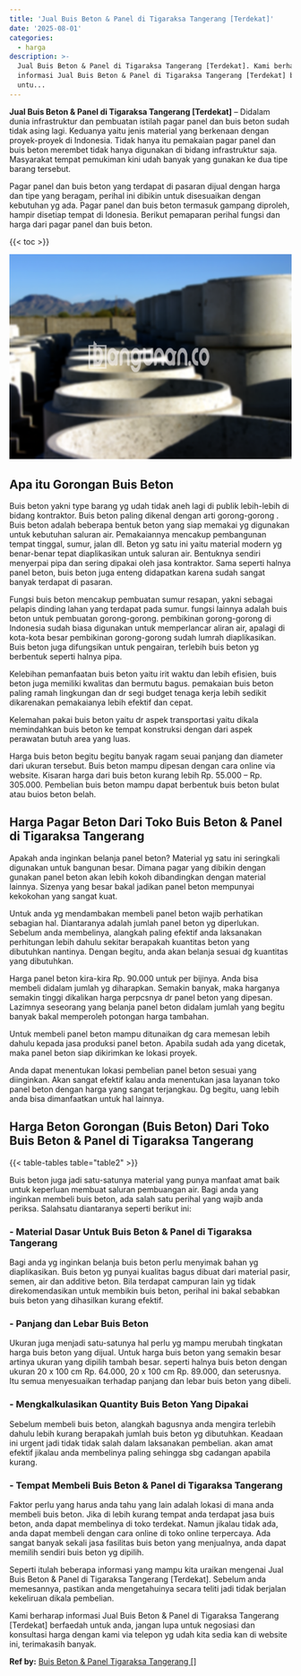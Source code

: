 ```yaml
---
title: 'Jual Buis Beton & Panel di Tigaraksa Tangerang [Terdekat]'
date: '2025-08-01'
categories:
  - harga
description: >-
  Jual Buis Beton & Panel di Tigaraksa Tangerang [Terdekat]. Kami berharap
  informasi Jual Buis Beton & Panel di Tigaraksa Tangerang [Terdekat] berfaedah
  untu...
---
```


**Jual Buis Beton & Panel di Tigaraksa Tangerang \[Terdekat\]** – Didalam dunia infrastruktur dan pembuatan istilah pagar panel dan buis beton sudah tidak asing lagi. Keduanya yaitu jenis material yang berkenaan dengan proyek-proyek di Indonesia. Tidak hanya itu pemakaian pagar panel dan buis beton merembet tidak hanya digunakan di bidang infrastruktur saja. Masyarakat tempat pemukiman kini udah banyak yang gunakan ke dua tipe barang tersebut.

Pagar panel dan buis beton yang terdapat di pasaran dijual dengan harga dan tipe yang beragam, perihal ini dibikin untuk disesuaikan dengan kebutuhan yg ada. Pagar panel dan buis beton termasuk gampang diproleh, hampir disetiap tempat di Idonesia. Berikut pemaparan perihal fungsi dan harga dari pagar panel dan buis beton.

{{< toc >}}

![Jual Buis Beton & Panel di Tigaraksa Tangerang [Terdekat]](/images/jual-panel-buis-beton-murah-58.png)

## Apa itu Gorongan Buis Beton

Buis beton yakni type barang yg udah tidak aneh lagi di publik lebih-lebih di bidang kontraktor. Buis beton paling dikenal dengan arti gorong-gorong . Buis beton adalah beberapa bentuk beton yang siap memakai yg digunakan untuk kebutuhan saluran air. Pemakaiannya mencakup pembangunan tempat tinggal, sumur, jalan dll. Beton yg satu ini yaitu material modern yg benar-benar tepat diaplikasikan untuk saluran air. Bentuknya sendiri menyerpai pipa dan sering dipakai oleh jasa kontraktor. Sama seperti halnya panel beton, buis beton juga enteng didapatkan karena sudah sangat banyak terdapat di pasaran.

Fungsi buis beton mencakup pembuatan sumur resapan, yakni sebagai pelapis dinding lahan yang terdapat pada sumur. fungsi lainnya adalah buis beton untuk pembuatan gorong-gorong. pembikinan gorong-gorong di Indonesia sudah biasa digunakan untuk memperlancar aliran air, apalagi di kota-kota besar pembikinan gorong-gorong sudah lumrah diaplikasikan. Buis beton juga difungsikan untuk pengairan, terlebih buis beton yg berbentuk seperti halnya pipa.

Kelebihan pemanfaatan buis beton yaitu irit waktu dan lebih efisien, buis beton juga memiliki kwalitas dan bermutu bagus. pemakaian buis beton paling ramah lingkungan dan dr segi budget tenaga kerja lebih sedikit dikarenakan pemakaianya lebih efektif dan cepat.

Kelemahan pakai buis beton yaitu dr aspek transportasi yaitu dikala memindahkan buis beton ke tempat konstruksi dengan dari aspek perawatan butuh area yang luas.

Harga buis beton begitu begitu banyak ragam seuai panjang dan diameter dari ukuran tersebut. Buis beton mampu dipesan dengan cara online via website. Kisaran harga dari buis beton kurang lebih Rp. 55.000 – Rp. 305.000. Pembelian buis beton mampu dapat berbentuk buis beton bulat atau buios beton belah.

## Harga Pagar Beton Dari Toko Buis Beton & Panel di Tigaraksa Tangerang

Apakah anda inginkan belanja panel beton? Material yg satu ini seringkali digunakan untuk bangunan besar. Dimana pagar yang dibikin dengan gunakan panel beton akan lebih kokoh dibandingkan dengan material lainnya. Sizenya yang besar bakal jadikan panel beton mempunyai kekokohan yang sangat kuat.

Untuk anda yg mendambakan membeli panel beton wajib perhatikan sebagian hal. Diantaranya adalah jumlah panel beton yg diperlukan. Sebelum anda membelinya, alangkah paling efektif anda laksanakan perhitungan lebih dahulu sekitar berapakah kuantitas beton yang dibutuhkan nantinya. Dengan begitu, anda akan belanja sesuai dg kuantitas yang dibutuhkan.

Harga panel beton kira-kira Rp. 90.000 untuk per bijinya. Anda bisa membeli didalam jumlah yg diharapkan. Semakin banyak, maka harganya semakin tinggi dikalikan harga perpcsnya dr panel beton yang dipesan. Lazimnya seseorang yang belanja panel beton didalam jumlah yang begitu banyak bakal memperoleh potongan harga tambahan.

Untuk membeli panel beton mampu ditunaikan dg cara memesan lebih dahulu kepada jasa produksi panel beton. Apabila sudah ada yang dicetak, maka panel beton siap dikirimkan ke lokasi proyek.

Anda dapat menentukan lokasi pembelian panel beton sesuai yang diinginkan. Akan sangat efektif kalau anda menentukan jasa layanan toko panel beton dengan harga yang sangat terjangkau. Dg begitu, uang lebih anda bisa dimanfaatkan untuk hal lainnya.

## Harga Beton Gorongan (Buis Beton) Dari Toko Buis Beton & Panel di Tigaraksa Tangerang

{{< table-tables table="table2" >}}

Buis beton juga jadi satu-satunya material yang punya manfaat amat baik untuk keperluan membuat saluran pembuangan air. Bagi anda yang inginkan membeli buis beton, ada salah satu perihal yang wajib anda periksa. Salahsatu diantaranya seperti berikut ini:

### \- Material Dasar Untuk Buis Beton & Panel di Tigaraksa Tangerang

Bagi anda yg inginkan belanja buis beton perlu menyimak bahan yg diaplikasikan. Buis beton yg punyai kualitas bagus dibuat dari material pasir, semen, air dan additive beton. Bila terdapat campuran lain yg tidak direkomendasikan untuk membikin buis beton, perihal ini bakal sebabkan buis beton yang dihasilkan kurang efektif.

### \- Panjang dan Lebar Buis Beton

Ukuran juga menjadi satu-satunya hal perlu yg mampu merubah tingkatan harga buis beton yang dijual. Untuk harga buis beton yang semakin besar artinya ukuran yang dipilih tambah besar. seperti halnya buis beton dengan ukuran 20 x 100 cm Rp. 64.000, 20 x 100 cm Rp. 89.000, dan seterusnya. Itu semua menyesuaikan terhadap panjang dan lebar buis beton yang dibeli.

### \- Mengkalkulasikan Quantity Buis Beton Yang Dipakai

Sebelum membeli buis beton, alangkah bagusnya anda mengira terlebih dahulu lebih kurang berapakah jumlah buis beton yg dibutuhkan. Keadaan ini urgent jadi tidak tidak salah dalam laksanakan pembelian. akan amat efektif jikalau anda membelinya paling sehingga sbg cadangan apabila kurang.

### \- Tempat Membeli Buis Beton & Panel di Tigaraksa Tangerang

Faktor perlu yang harus anda tahu yang lain adalah lokasi di mana anda membeli buis beton. Jika di lebih kurang tempat anda terdapat jasa buis beton, anda dapat membelinya di toko terdekat. Namun jikalau tidak ada, anda dapat membeli dengan cara online di toko online terpercaya. Ada sangat banyak sekali jasa fasilitas buis beton yang menjualnya, anda dapat memilih sendiri buis beton yg dipilih.

Seperti itulah beberapa informasi yang mampu kita uraikan mengenai Jual Buis Beton & Panel di Tigaraksa Tangerang \[Terdekat\]. Sebelum anda memesannya, pastikan anda mengetahuinya secara teliti jadi tidak berjalan kekeliruan dikala pembelian.

Kami berharap informasi Jual Buis Beton & Panel di Tigaraksa Tangerang \[Terdekat\] berfaedah untuk anda, jangan lupa untuk negosiasi dan konsultasi harga dengan kami via telepon yg udah kita sedia kan di website ini, terimakasih banyak.

**Ref by:** [Buis Beton & Panel Tigaraksa Tangerang []](https://id.wikipedia.org/wiki/Buis)
